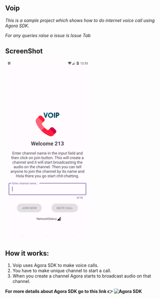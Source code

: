 ## Voip

*This is a sample project which shows how to do internet voice call using Agora SDK.*

*For any queries raise a issue is Issue Tab*

## ScreenShot

![](https://raw.githubusercontent.com/TutorialsAndroid/Voip/master/screenshot/Screenshot_1694891038_resized1.png)

## How it works:

1. Voip uses Agora SDK to make voice calls.
2. You have to make unique channel to start a call.
3. When you create a channel Agora starts to broadcast audio on that channel.

**For more details about Agora SDK go to this link 👉 ![Agora SDK](https://docs.agora.io/en/voice-calling/overview/product-overview?platform=android)**

